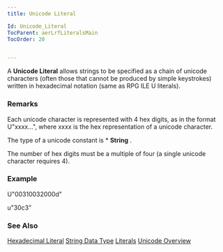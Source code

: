 ```yaml
---
title: Unicode Literal

Id: Unicode_Literal
TocParent: aerLrfLiteralsMain
TocOrder: 20


---
```


A **Unicode Literal** allows strings to be specified as a chain of unicode characters (often those that cannot be produced by simple keystrokes) written in hexadecimal notation (same as RPG ILE U literals). 

### Remarks
Each unicode character is represented with 4 hex digits, as in the format U"xxxx...", where xxxx is the hex representation of a unicode character. 

The type of a unicode constant is * **String** . 

The number of hex digits must be a multiple of four (a single unicode character requires 4). 

### Example
U"00310032000d" 

u"30c3"

### See Also
[Hexadecimal Literal](Hexadecimal_Literal.html)
[String Data Type](String_Data_Type.html)
[Literals](aerLrfLiteralsMain.html)
[Unicode Overview](aerConUnicode.html) 
